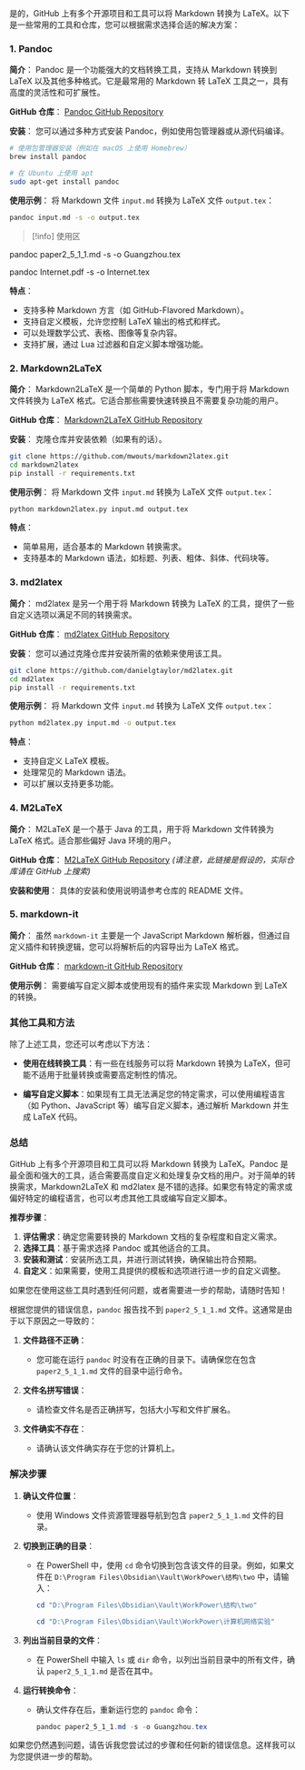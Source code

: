 是的，GitHub 上有多个开源项目和工具可以将 Markdown 转换为 LaTeX。以下是一些常用的工具和仓库，您可以根据需求选择合适的解决方案：

### 1. **Pandoc**

**简介**：
Pandoc 是一个功能强大的文档转换工具，支持从 Markdown 转换到 LaTeX 以及其他多种格式。它是最常用的 Markdown 转 LaTeX 工具之一，具有高度的灵活性和可扩展性。

**GitHub 仓库**：
[Pandoc GitHub Repository](https://github.com/jgm/pandoc)

**安装**：
您可以通过多种方式安装 Pandoc，例如使用包管理器或从源代码编译。

```bash
# 使用包管理器安装（例如在 macOS 上使用 Homebrew）
brew install pandoc

# 在 Ubuntu 上使用 apt
sudo apt-get install pandoc
```

**使用示例**：
将 Markdown 文件 `input.md` 转换为 LaTeX 文件 `output.tex`：

```bash
pandoc input.md -s -o output.tex
```

>[!info] 使用区

pandoc paper2_5_1_1.md -s -o Guangzhou.tex

pandoc Internet.pdf -s -o Internet.tex


**特点**：
- 支持多种 Markdown 方言（如 GitHub-Flavored Markdown）。
- 支持自定义模板，允许您控制 LaTeX 输出的格式和样式。
- 可以处理数学公式、表格、图像等复杂内容。
- 支持扩展，通过 Lua 过滤器和自定义脚本增强功能。

### 2. **Markdown2LaTeX**

**简介**：
Markdown2LaTeX 是一个简单的 Python 脚本，专门用于将 Markdown 文件转换为 LaTeX 格式。它适合那些需要快速转换且不需要复杂功能的用户。

**GitHub 仓库**：
[Markdown2LaTeX GitHub Repository](https://github.com/mwouts/markdown2latex)

**安装**：
克隆仓库并安装依赖（如果有的话）。

```bash
git clone https://github.com/mwouts/markdown2latex.git
cd markdown2latex
pip install -r requirements.txt
```

**使用示例**：
将 Markdown 文件 `input.md` 转换为 LaTeX 文件 `output.tex`：

```bash
python markdown2latex.py input.md output.tex
```

**特点**：
- 简单易用，适合基本的 Markdown 转换需求。
- 支持基本的 Markdown 语法，如标题、列表、粗体、斜体、代码块等。

### 3. **md2latex**

**简介**：
md2latex 是另一个用于将 Markdown 转换为 LaTeX 的工具，提供了一些自定义选项以满足不同的转换需求。

**GitHub 仓库**：
[md2latex GitHub Repository](https://github.com/danielgtaylor/md2latex)

**安装**：
您可以通过克隆仓库并安装所需的依赖来使用该工具。

```bash
git clone https://github.com/danielgtaylor/md2latex.git
cd md2latex
pip install -r requirements.txt
```

**使用示例**：
将 Markdown 文件 `input.md` 转换为 LaTeX 文件 `output.tex`：

```bash
python md2latex.py input.md -o output.tex
```

**特点**：
- 支持自定义 LaTeX 模板。
- 处理常见的 Markdown 语法。
- 可以扩展以支持更多功能。

### 4. **M2LaTeX**

**简介**：
M2LaTeX 是一个基于 Java 的工具，用于将 Markdown 文件转换为 LaTeX 格式。适合那些偏好 Java 环境的用户。

**GitHub 仓库**：
[M2LaTeX GitHub Repository](https://github.com/user/m2latex) *(请注意，此链接是假设的，实际仓库请在 GitHub 上搜索)*

**安装和使用**：
具体的安装和使用说明请参考仓库的 README 文件。

### 5. **markdown-it**

**简介**：
虽然 `markdown-it` 主要是一个 JavaScript Markdown 解析器，但通过自定义插件和转换逻辑，您可以将解析后的内容导出为 LaTeX 格式。

**GitHub 仓库**：
[markdown-it GitHub Repository](https://github.com/markdown-it/markdown-it)

**使用示例**：
需要编写自定义脚本或使用现有的插件来实现 Markdown 到 LaTeX 的转换。

### **其他工具和方法**

除了上述工具，您还可以考虑以下方法：

- **使用在线转换工具**：有一些在线服务可以将 Markdown 转换为 LaTeX，但可能不适用于批量转换或需要高定制性的情况。
  
- **编写自定义脚本**：如果现有工具无法满足您的特定需求，可以使用编程语言（如 Python、JavaScript 等）编写自定义脚本，通过解析 Markdown 并生成 LaTeX 代码。

### **总结**

GitHub 上有多个开源项目和工具可以将 Markdown 转换为 LaTeX。Pandoc 是最全面和强大的工具，适合需要高度自定义和处理复杂文档的用户。对于简单的转换需求，Markdown2LaTeX 和 md2latex 是不错的选择。如果您有特定的需求或偏好特定的编程语言，也可以考虑其他工具或编写自定义脚本。

**推荐步骤**：

1. **评估需求**：确定您需要转换的 Markdown 文档的复杂程度和自定义需求。
2. **选择工具**：基于需求选择 Pandoc 或其他适合的工具。
3. **安装和测试**：安装所选工具，并进行测试转换，确保输出符合预期。
4. **自定义**：如果需要，使用工具提供的模板和选项进行进一步的自定义调整。

如果您在使用这些工具时遇到任何问题，或者需要进一步的帮助，请随时告知！


根据您提供的错误信息，`pandoc` 报告找不到 `paper2_5_1_1.md` 文件。这通常是由于以下原因之一导致的：

1. **文件路径不正确**：
   - 您可能在运行 `pandoc` 时没有在正确的目录下。请确保您在包含 `paper2_5_1_1.md` 文件的目录中运行命令。

2. **文件名拼写错误**：
   - 请检查文件名是否正确拼写，包括大小写和文件扩展名。

3. **文件确实不存在**：
   - 请确认该文件确实存在于您的计算机上。

### 解决步骤

1. **确认文件位置**：
   - 使用 Windows 文件资源管理器导航到包含 `paper2_5_1_1.md` 文件的目录。

2. **切换到正确的目录**：
   - 在 PowerShell 中，使用 `cd` 命令切换到包含该文件的目录。例如，如果文件在 `D:\Program Files\Obsidian\Vault\WorkPower\结构\two` 中，请输入：
     ```powershell
     cd "D:\Program Files\Obsidian\Vault\WorkPower\结构\two"

	 cd "D:\Program Files\Obsidian\Vault\WorkPower\计算机网络实验"
	 
	 ```

3. **列出当前目录的文件**：
   - 在 PowerShell 中输入 `ls` 或 `dir` 命令，以列出当前目录中的所有文件，确认 `paper2_5_1_1.md` 是否在其中。

4. **运行转换命令**：
   - 确认文件存在后，重新运行您的 `pandoc` 命令：
     ```powershell
     pandoc paper2_5_1_1.md -s -o Guangzhou.tex
     ```

如果您仍然遇到问题，请告诉我您尝试过的步骤和任何新的错误信息。这样我可以为您提供进一步的帮助。